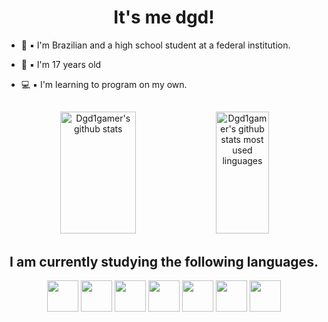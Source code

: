 <h1 align="center">It's me dgd!</h1>

<ul>
<li><p align="left">📒 ▪️ I'm Brazilian and a high school student at a federal institution.</p></li>
<li><p align="left">🤙 ▪️ I'm 17 years old</p></li>
<li><p align="left">💻 ▪️ I'm learning to program on my own.</p></li>
</ul>

##

<div align="center">  
  <img width="49%" height="195px" src="https://github-readme-stats.vercel.app/api?username=dgd1gamer&show_icons=true&theme=dracula&hide_border=true" alt="Dgd1gamer's github stats" /> 
  <img width="41%" height="195px" src="https://github-readme-stats.vercel.app/api/top-langs/?username=dgd1gamer&layout=compact&hide_border=true&theme=dracula" alt="Dgd1gamer's github stats most used linguages" />
</div>

<h2 align="center">I am currently studying the following languages.</h2>

<div display="inline" align="center">
  <img width="50" height="50" src="https://cdn.jsdelivr.net/gh/devicons/devicon/icons/python/python-original.svg">
  <img width="50" height="50" src="https://cdn.jsdelivr.net/gh/devicons/devicon@latest/icons/kotlin/kotlin-original.svg">
  <img width="50" height="50" src="https://cdn.jsdelivr.net/gh/devicons/devicon@latest/icons/android/android-original.svg" />
  <img width="50" height="50" src="https://cdn.jsdelivr.net/gh/devicons/devicon/icons/cplusplus/cplusplus-original.svg">
  <img width="50" height="50" src="https://cdn.jsdelivr.net/gh/devicons/devicon/icons/html5/html5-original.svg">
  <img width="50" height="50" src="https://cdn.jsdelivr.net/gh/devicons/devicon/icons/css3/css3-original.svg">
  <img width="50" height="50" src="https://cdn.jsdelivr.net/gh/devicons/devicon/icons/javascript/javascript-original.svg">
</div>
